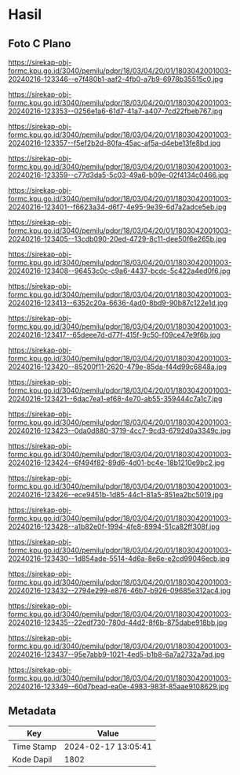 # Hasil

## Foto C Plano

https://sirekap-obj-formc.kpu.go.id/3040/pemilu/pdpr/18/03/04/20/01/1803042001003-20240216-123346--e7f480b1-aaf2-4fb0-a7b9-6978b35515c0.jpg

https://sirekap-obj-formc.kpu.go.id/3040/pemilu/pdpr/18/03/04/20/01/1803042001003-20240216-123353--0256e1a6-61d7-41a7-a407-7cd22fbeb767.jpg

https://sirekap-obj-formc.kpu.go.id/3040/pemilu/pdpr/18/03/04/20/01/1803042001003-20240216-123357--f5ef2b2d-80fa-45ac-af5a-d4ebe13fe8bd.jpg

https://sirekap-obj-formc.kpu.go.id/3040/pemilu/pdpr/18/03/04/20/01/1803042001003-20240216-123359--c77d3da5-5c03-49a6-b09e-02f4134c0466.jpg

https://sirekap-obj-formc.kpu.go.id/3040/pemilu/pdpr/18/03/04/20/01/1803042001003-20240216-123401--f6623a34-d6f7-4e95-9e39-6d7a2adce5eb.jpg

https://sirekap-obj-formc.kpu.go.id/3040/pemilu/pdpr/18/03/04/20/01/1803042001003-20240216-123405--13cdb090-20ed-4729-8c11-dee50f6e265b.jpg

https://sirekap-obj-formc.kpu.go.id/3040/pemilu/pdpr/18/03/04/20/01/1803042001003-20240216-123408--96453c0c-c9a6-4437-bcdc-5c422a4ed0f6.jpg

https://sirekap-obj-formc.kpu.go.id/3040/pemilu/pdpr/18/03/04/20/01/1803042001003-20240216-123413--6352c20a-6636-4ad0-8bd9-90b87c122e1d.jpg

https://sirekap-obj-formc.kpu.go.id/3040/pemilu/pdpr/18/03/04/20/01/1803042001003-20240216-123417--65deee7d-d77f-415f-9c50-f09ce47e9f6b.jpg

https://sirekap-obj-formc.kpu.go.id/3040/pemilu/pdpr/18/03/04/20/01/1803042001003-20240216-123420--85200f11-2620-479e-85da-f44d99c6848a.jpg

https://sirekap-obj-formc.kpu.go.id/3040/pemilu/pdpr/18/03/04/20/01/1803042001003-20240216-123421--6dac7ea1-ef68-4e70-ab55-359444c7a1c7.jpg

https://sirekap-obj-formc.kpu.go.id/3040/pemilu/pdpr/18/03/04/20/01/1803042001003-20240216-123423--0da0d880-3719-4cc7-9cd3-6792d0a3349c.jpg

https://sirekap-obj-formc.kpu.go.id/3040/pemilu/pdpr/18/03/04/20/01/1803042001003-20240216-123424--6f494f82-89d6-4d01-bc4e-18b1210e9bc2.jpg

https://sirekap-obj-formc.kpu.go.id/3040/pemilu/pdpr/18/03/04/20/01/1803042001003-20240216-123426--ece9451b-1d85-44c1-81a5-851ea2bc5019.jpg

https://sirekap-obj-formc.kpu.go.id/3040/pemilu/pdpr/18/03/04/20/01/1803042001003-20240216-123428--a1b82e0f-1994-4fe8-8994-51ca82ff308f.jpg

https://sirekap-obj-formc.kpu.go.id/3040/pemilu/pdpr/18/03/04/20/01/1803042001003-20240216-123430--1d854ade-5514-4d6a-8e6e-e2cd99046ecb.jpg

https://sirekap-obj-formc.kpu.go.id/3040/pemilu/pdpr/18/03/04/20/01/1803042001003-20240216-123432--2794e299-e876-46b7-b926-09685e312ac4.jpg

https://sirekap-obj-formc.kpu.go.id/3040/pemilu/pdpr/18/03/04/20/01/1803042001003-20240216-123435--22edf730-780d-44d2-8f6b-875dabe918bb.jpg

https://sirekap-obj-formc.kpu.go.id/3040/pemilu/pdpr/18/03/04/20/01/1803042001003-20240216-123437--95e7abb9-1021-4ed5-b1b8-6a7a2732a7ad.jpg

https://sirekap-obj-formc.kpu.go.id/3040/pemilu/pdpr/18/03/04/20/01/1803042001003-20240216-123349--60d7bead-ea0e-4983-983f-85aae9108629.jpg


## Metadata

| Key        | Value               |
| ---------- | ------------------- |
| Time Stamp | 2024-02-17 13:05:41 |
| Kode Dapil | 1802                |



